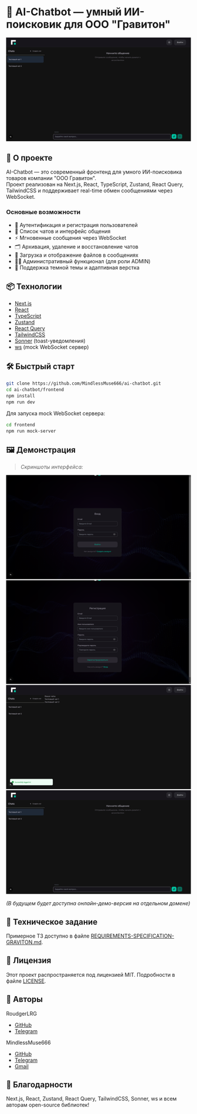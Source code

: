 # 🤖 AI-Chatbot — умный ИИ-поисковик для ООО "Гравитон"

![AI-Chatbot Screenshot](frontend/public/screenshots/demo-chatbox.png "AI-Chatbot Screenshot")

## 🚀 О проекте

AI-Chatbot — это современный фронтенд для умного ИИ-поисковика товаров компании "ООО Гравитон".  
Проект реализован на Next.js, React, TypeScript, Zustand, React Query, TailwindCSS и поддерживает real-time обмен сообщениями через WebSocket.

### Основные возможности

- 🔐 Аутентификация и регистрация пользователей
- 💬 Список чатов и интерфейс общения
- ⚡️ Мгновенные сообщения через WebSocket
- 🗂 Архивация, удаление и восстановление чатов
- 📁 Загрузка и отображение файлов в сообщениях
- 🧑‍💼 Административный функционал (для роли ADMIN)
- 🌙 Поддержка темной темы и адаптивная верстка

## 📦 Технологии

- [Next.js](https://nextjs.org/)
- [React](https://react.dev/)
- [TypeScript](https://www.typescriptlang.org/)
- [Zustand](https://zustand-demo.pmnd.rs/)
- [React Query](https://tanstack.com/query/latest)
- [TailwindCSS](https://tailwindcss.com/)
- [Sonner](https://sonner.emilkowal.ski/) (toast-уведомления)
- [ws](https://github.com/websockets/ws) (mock WebSocket сервер)

## 🛠️ Быстрый старт

```bash
git clone https://github.com/MindlessMuse666/ai-chatbot.git
cd ai-chatbot/frontend
npm install
npm run dev
```

Для запуска mock WebSocket сервера:
```bash
cd frontend
npm run mock-server
```

## 🖼️ Демонстрация

> _Скриншоты интерфейса:_

![Login](frontend/public/screenshots/demo-login.png)
![Register](frontend/public/screenshots/demo-register.png)
![Chat List](frontend/public/screenshots/demo-chats.png)
![Chat Box](frontend/public/screenshots/demo-chatbox.png)

_(В будущем будет доступна онлайн-демо-версия на отдельном домене)_

## 📄 Техническое задание

Примерное ТЗ доступно в файле [REQUIREMENTS-SPECIFICATION-GRAVITON.md](REQUIREMENTS-SPECIFICATION-GRAVITON.md "Техническое задание").

## 📝 Лицензия

Этот проект распространяется под лицензией MIT. Подробности в файле [LICENSE](LICENSE "Лицензия").

## 👥 Авторы

RoudgerLRG
- [GitHub](https://github.com/MindlessMuse666 "Анастасия: github.com/RoudgerGot")
- [Telegram](t.me/mindless_muse "@Fukkazzumi")

MindlessMuse666
- [GitHub](https://github.com/MindlessMuse666 "Владислав: github.com/MindlessMuse666")
- [Telegram](t.me/mindless_muse "@mindless_muse")
- [Gmail](mindlessmuse.666@gmail.com "mindlessmuse.666@gmail.com")

## 🙏 Благодарности

Next.js, React, Zustand, React Query, TailwindCSS, Sonner, ws и всем авторам open-source библиотек!
